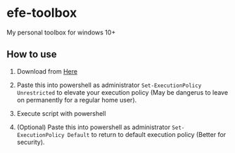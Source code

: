 # efe-toolbox
My personal toolbox for windows 10+

## How to use
1. Download from [Here](https://github.com/Greninja9559/efe-toolbox/archive/refs/heads/main.zip)

2. Paste this into powershell as administrator ```Set-ExecutionPolicy Unrestricted``` to elevate your execution policy (May be dangerus to leave on permanently for a regular home user).

3. Execute script with powershell

4. (Optional) Paste this into powershell as administrator ```Set-ExecutionPolicy Default``` to return to default execution policy (Better for security).
